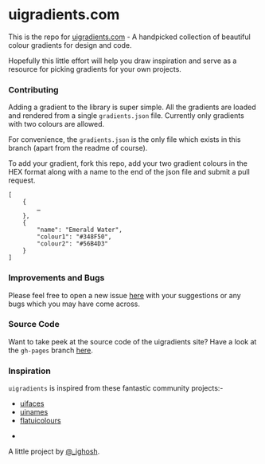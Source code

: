 # uigradients.com

This is the repo for [uigradients.com](http://uigradients.com) - A handpicked collection of beautiful colour gradients for design and code.

Hopefully this little effort will help you draw inspiration and serve as a resource for picking gradients for your own projects. 


### Contributing

Adding a gradient to the library is super simple. All the gradients are loaded and rendered from a single `gradients.json` file. Currently only gradients with two colours are allowed.

For convenience, the `gradients.json` is the only file which exists in this branch (apart from the readme of course).

To add your gradient, fork this repo, add your two gradient colours in the HEX format along with a name to the end of the json file and submit a pull request.

    [
        {
    		…
     	},
     	{
      		"name": "Emerald Water",
      		"colour1": "#348F50",
      		"colour2": "#56B4D3"
     	}
    ]


### Improvements and Bugs

Please feel free to open a new issue [here](https://github.com/Ghosh/uiGradients/issues) with your suggestions or any bugs which you may have come across.


### Source Code

Want to take peek at the source code of the uigradients site? Have a look at the `gh-pages` branch [here](https://github.com/Ghosh/uiGradients/tree/gh-pages).


### Inspiration

`uigradients` is inspired from these fantastic community projects:-

* [uifaces](http://uifaces.com/)
* [uinames](http://uinames.com/)
* [flatuicolours](http://flatuicolors.com/)

-

A little project by [@_ighosh](http://twitter.com/_ighosh).
